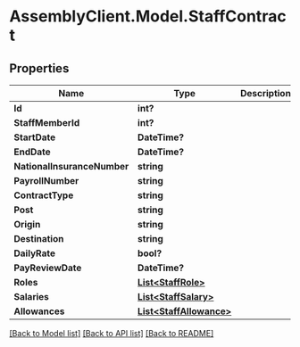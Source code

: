 # AssemblyClient.Model.StaffContract
## Properties

Name | Type | Description | Notes
------------ | ------------- | ------------- | -------------
**Id** | **int?** |  | [optional] 
**StaffMemberId** | **int?** |  | [optional] 
**StartDate** | **DateTime?** |  | [optional] 
**EndDate** | **DateTime?** |  | [optional] 
**NationalInsuranceNumber** | **string** |  | [optional] 
**PayrollNumber** | **string** |  | [optional] 
**ContractType** | **string** |  | [optional] 
**Post** | **string** |  | [optional] 
**Origin** | **string** |  | [optional] 
**Destination** | **string** |  | [optional] 
**DailyRate** | **bool?** |  | [optional] 
**PayReviewDate** | **DateTime?** |  | [optional] 
**Roles** | [**List&lt;StaffRole&gt;**](StaffRole.md) |  | [optional] 
**Salaries** | [**List&lt;StaffSalary&gt;**](StaffSalary.md) |  | [optional] 
**Allowances** | [**List&lt;StaffAllowance&gt;**](StaffAllowance.md) |  | [optional] 

[[Back to Model list]](../README.md#documentation-for-models) [[Back to API list]](../README.md#documentation-for-api-endpoints) [[Back to README]](../README.md)

